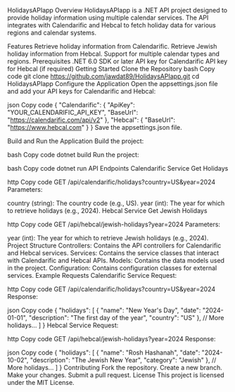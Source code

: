 HolidaysAPIapp
Overview
HolidaysAPIapp is a .NET API project designed to provide holiday information using multiple calendar services. The API integrates with Calendarific and Hebcal to fetch holiday data for various regions and calendar systems.

Features
Retrieve holiday information from Calendarific.
Retrieve Jewish holiday information from Hebcal.
Support for multiple calendar types and regions.
Prerequisites
.NET 6.0 SDK or later
API key for Calendarific
API key for Hebcal (if required)
Getting Started
Clone the Repository
bash
Copy code
git clone https://github.com/jawdat89/HolidaysAPIapp.git
cd HolidaysAPIapp
Configure the Application
Open the appsettings.json file and add your API keys for Calendarific and Hebcal:

json
Copy code
{
  "Calendarific": {
    "ApiKey": "YOUR_CALENDARIFIC_API_KEY",
    "BaseUrl": "https://calendarific.com/api/v2"
  },
  "Hebcal": {
    "BaseUrl": "https://www.hebcal.com"
  }
}
Save the appsettings.json file.

Build and Run the Application
Build the project:

bash
Copy code
dotnet build
Run the project:

bash
Copy code
dotnet run
API Endpoints
Calendarific Service
Get Holidays

http
Copy code
GET /api/calendarific/holidays?country=US&year=2024
Parameters:

country (string): The country code (e.g., US).
year (int): The year for which to retrieve holidays (e.g., 2024).
Hebcal Service
Get Jewish Holidays

http
Copy code
GET /api/hebcal/jewish-holidays?year=2024
Parameters:

year (int): The year for which to retrieve Jewish holidays (e.g., 2024).
Project Structure
Controllers: Contains the API controllers for Calendarific and Hebcal services.
Services: Contains the service classes that interact with Calendarific and Hebcal APIs.
Models: Contains the data models used in the project.
Configuration: Contains configuration classes for external services.
Example Requests
Calendarific Service
Request:

http
Copy code
GET /api/calendarific/holidays?country=US&year=2024
Response:

json
Copy code
{
  "holidays": [
    {
      "name": "New Year's Day",
      "date": "2024-01-01",
      "description": "The first day of the year",
      "country": "US"
    },
    // More holidays...
  ]
}
Hebcal Service
Request:

http
Copy code
GET /api/hebcal/jewish-holidays?year=2024
Response:

json
Copy code
{
  "holidays": [
    {
      "name": "Rosh Hashanah",
      "date": "2024-10-02",
      "description": "The Jewish New Year",
      "category": "Jewish"
    },
    // More holidays...
  ]
}
Contributing
Fork the repository.
Create a new branch.
Make your changes.
Submit a pull request.
License
This project is licensed under the MIT License.
